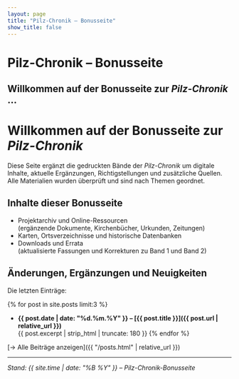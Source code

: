 ```yaml
---
layout: page
title: "Pilz-Chronik – Bonusseite"
show_title: false
---
```


# Pilz-Chronik – Bonusseite

Willkommen auf der Bonusseite zur *Pilz-Chronik* …
---

# Willkommen auf der Bonusseite zur *Pilz-Chronik*

Diese Seite ergänzt die gedruckten Bände der *Pilz-Chronik* um digitale Inhalte, aktuelle Ergänzungen, Richtigstellungen und zusätzliche Quellen.  
Alle Materialien wurden überprüft und sind nach Themen geordnet.

## Inhalte dieser Bonusseite

- Projektarchiv und Online-Ressourcen  
  (ergänzende Dokumente, Kirchenbücher, Urkunden, Zeitungen)
- Karten, Ortsverzeichnisse und historische Datenbanken
- Downloads und Errata  
  (aktualisierte Fassungen und Korrekturen zu Band 1 und Band 2)

## Änderungen, Ergänzungen und Neuigkeiten

Die letzten Einträge:

{% for post in site.posts limit:3 %}
- **{{ post.date | date: "%d.%m.%Y" }} – [{{ post.title }}]({{ post.url | relative_url }})**  
  {{ post.excerpt | strip_html | truncate: 180 }}
{% endfor %}

[→ Alle Beiträge anzeigen]({{ "/posts.html" | relative_url }})

---

*Stand: {{ site.time | date: "%B %Y" }} – Pilz-Chronik-Bonusseite*
